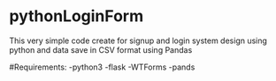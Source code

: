 # pythonLoginForm
This very simple code create for signup and login system design using python and data save in CSV format using Pandas



#Requirements:
-python3
-flask
-WTForms
-pands

